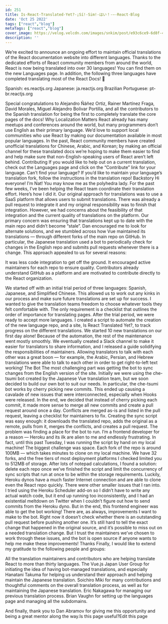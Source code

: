 ```yaml
---
id: 251
title: Is-React-Translated-Yet?-¡Sí!-Sim!-はい！-–-React-Blog
date: 'Oct 25 2022'
tags: ["react","blog"]
metaTags: ["react","blog"]
cover_image: https://velog.velcdn.com/images/snkim/post/e93c6ce9-6d8f-4957-8e4f-30ab8330e217/reactJS.png
description: ''
---
```


We’re excited to announce an ongoing effort to maintain official translations of the React documentation website into different languages. Thanks to the dedicated efforts of React community members from around the world, React is now being translated into over 30 languages! You can find them on the new Languages page.
In addition, the following three languages have completed translating most of the React Docs! 🎉

Spanish: es.reactjs.org
Japanese: ja.reactjs.org
Brazilian Portuguese: pt-br.reactjs.org

Special congratulations to Alejandro Ñáñez Ortiz, Rainer Martínez Fraga, David Morales, Miguel Alejandro Bolivar Portilla, and all the contributors to the Spanish translation for being the first to completely translate the core pages of the docs!
Why Localization Matters 
React already has many meetups and conferences around the world, but many programmers don’t use English as their primary language. We’d love to support local communities who use React by making our documentation available in most popular languages.
In the past, React community members have created unofficial translations for Chinese, Arabic, and Korean; by making an official channel for these translated docs we’re hoping to make them easier to find and help make sure that non-English-speaking users of React aren’t left behind.
Contributing 
If you would like to help out on a current translation, check out the Languages page and click on the “Contribute” link for your language.
Can’t find your language? If you’d like to maintain your language’s translation fork, follow the instructions in the translation repo!
Backstory 
Hi everyone! I’m Nat! You may know me as the polyhedra lady. For the past few weeks, I’ve been helping the React team coordinate their translation effort. Here’s how I did it.
Our original approach for translations was to use a SaaS platform that allows users to submit translations. There was already a pull request to integrate it and my original responsibility was to finish that integration. However, we had concerns about the feasibility of that integration and the current quality of translations on the platform. Our primary concern was ensuring that translations kept up to date with the main repo and didn’t become “stale”.
Dan encouraged me to look for alternate solutions, and we stumbled across how Vue maintained its translations — through different forks of the main repo on GitHub. In particular, the Japanese translation used a bot to periodically check for changes in the English repo and submits pull requests whenever there is a change.
This approach appealed to us for several reasons:

It was less code integration to get off the ground.
It encouraged active maintainers for each repo to ensure quality.
Contributors already understand GitHub as a platform and are motivated to contribute directly to the React organization.

We started off with an initial trial period of three languages: Spanish, Japanese, and Simplified Chinese. This allowed us to work out any kinks in our process and make sure future translations are set up for success. I wanted to give the translation teams freedom to choose whatever tools they felt comfortable with. The only requirement is a checklist that outlines the order of importance for translating pages. 
After the trial period, we were ready to accept more languages. I created a script to automate the creation of the new language repo, and a site, Is React Translated Yet?, to track progress on the different translations. We started 10 new translations on our first day alone!
Because of the automation, the rest of the maintenance went mostly smoothly. We eventually created a Slack channel to make it easier for translators to share information, and I released a guide solidifying the responsibilities of maintainers. Allowing translators to talk with each other was a great boon — for example, the Arabic, Persian, and Hebrew translations were able to talk to each other in order to get right-to-left text working!
The Bot 
The most challenging part was getting the bot to sync changes from the English version of the site. Initially we were using the che-tsumi bot created by the Japanese Vue translation team, but we soon decided to build our own bot to suit our needs. In particular, the che-tsumi bot works by cherry picking new commits. This ended up causing a cavalade of new issues that were interconnected, especially when Hooks were released.
In the end, we decided that instead of cherry picking each commit, it made more sense to merge all new commits and create a pull request around once a day. Conflicts are merged as-is and listed in the pull request, leaving a checklist for maintainers to fix.
Creating the sync script was easy enough: it downloads the translated repo, adds the original as a remote, pulls from it, merges the conflicts, and creates a pull request.
The problem was finding a place for the bot to run. I’m a frontend developer for a reason — Heroku and its ilk are alien to me and endlessly frustrating. In fact, until this past Tuesday, I was running the script by hand on my local machine!
The biggest challenge was space. Each fork of the repo is around 100MB — which takes minutes to clone on my local machine. We have 32 forks, and the free tiers of most deployment platforms I checked limited you to 512MB of storage. 
After lots of notepad calculations, I found a solution: delete each repo once we’ve finished the script and limit the concurrency of sync scripts that run at once to be within the storage requirements. Luckily, Heroku dynos have a much faster Internet connection and are able to clone even the React repo quickly.
There were other smaller issues that I ran into. I tried using the Heroku Scheduler add-on so I didn’t have to write any actual watch code, but it end up running too inconsistently, and I had an existential meltdown on Twitter when I couldn’t figure out how to send commits from the Heroku dyno. But in the end, this frontend engineer was able to get the bot working!
There are, as always, improvements I want to make to the bot. Right now it doesn’t check whether there is an outstanding pull request before pushing another one. It’s still hard to tell the exact change that happened in the original source, and it’s possible to miss out on a needed translation change. But I trust the maintainers we’ve chosen to work through these issues, and the bot is open source if anyone wants to help me make these improvements!
Thanks 
Finally, I would like to extend my gratitude to the following people and groups:

All the translation maintainers and contributors who are helping translate React to more than thirty languages.
The Vue.js Japan User Group for initiating the idea of having bot-managed translations, and especially Hanatani Takuma for helping us understand their approach and helping maintain the Japanese translation.
Soichiro Miki for many contributions and thoughtful comments on the overall translation process, as well as for maintaining the Japanese translation.
Eric Nakagawa for managing our previous translation process.
Brian Vaughn for setting up the languages page and managing all the subdomains.

 And finally, thank you to Dan Abramov for giving me this opportunity and being a great mentor along the way.Is this page useful?Edit this page
